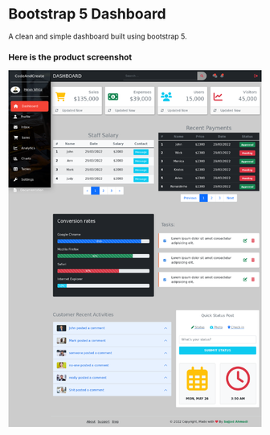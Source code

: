 # Bootstrap 5 Dashboard

A clean and simple dashboard built using bootstrap 5.

### Here is the product screenshot
![Bootstrap 5 Dashboard](./screenshot.png?raw=true "Bootsrap 5 Dashboard")
